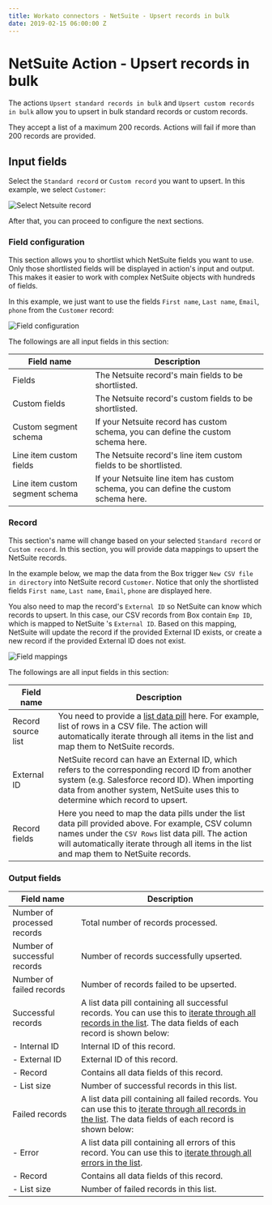 ```yaml
---
title: Workato connectors - NetSuite - Upsert records in bulk
date: 2019-02-15 06:00:00 Z
---
```


# NetSuite Action - Upsert records in bulk

The actions `Upsert standard records in bulk` and `Upsert custom records in bulk` allow you to upsert in bulk standard records or custom records.

They accept a list of a maximum 200 records. Actions will fail if more than 200 records are provided.

## Input fields

Select the `Standard record` or `Custom record` you want to upsert. In this example, we select `Customer`:

![Select Netsuite record](~@img/connectors/netsuite/standard-record.png)

After that, you can proceed to configure the next sections.

### Field configuration
This section allows you to shortlist which NetSuite fields you want to use. Only those shortlisted fields will be displayed in action's input and output. This makes it easier to work with complex NetSuite objects with hundreds of fields.

In this example, we just want to use the fields `First name`, `Last name`, `Email`, `phone` from the `Customer` record:

![Field configuration](~@img/connectors/netsuite/field-config.png)

The followings are all input fields in this section:

| Field name | Description |
|---|---|
| Fields | The Netsuite record's main fields to be shortlisted. |
| Custom fields | The Netsuite record's custom fields to be shortlisted. |
| Custom segment schema | If your Netsuite record has custom schema, you can define the custom schema here. |
| Line item custom fields | The Netsuite record's line item custom fields to be shortlisted. |
| Line item custom segment schema | If your Netsuite line item has custom schema, you can define the custom schema here. |

### Record
This section's name will change based on your selected `Standard record` or `Custom record`. In this section, you will provide data mappings to upsert the NetSuite records.

In the example below, we map the data from the Box trigger `New CSV file in directory` into NetSuite record `Customer`. Notice that only the shortlisted fields `First name`, `Last name`, `Email`, `phone` are displayed here.

You also need to map the record's `External ID` so NetSuite can know which records to upsert. In this case, our CSV records from Box contain `Emp ID`, which is mapped to NetSuite 's `External ID`. Based on this mapping, NetSuite will update the record if the provided External ID exists, or create a new record if the provided External ID does not exist.

![Field mappings](~@img/connectors/netsuite/batch-mapping-upsert.png)

The followings are all input fields in this section:

| Field name | Description |
|---|---|
| Record source list | You need to provide a [list data pill](/features/list-management.md) here. For example, list of rows in a CSV file. The action will automatically iterate through all items in the list and map them to NetSuite records. |
| External ID | NetSuite record can have an External ID, which refers to the corresponding record ID from another system (e.g. Salesforce record ID). When importing data from another system, NetSuite uses this to determine which record to upsert. |
| Record fields | Here you need to map the data pills under the list data pill provided above. For example, CSV column names under the `CSV Rows` list data pill. The action will automatically iterate through all items in the list and map them to NetSuite records. |

### Output fields

| Field name | Description |
|---|---|
| Number of processed records | Total number of records processed. |
| Number of successful records | Number of records successfully upserted. |
| Number of failed records | Number of records failed to be upserted. |
| Successful records | A list data pill containing all successful records. You can use this to [iterate through all records in the list](/features/list-management.md). The data fields of each record is shown below: |
| - Internal ID | Internal ID of this record. |
| - External ID | External ID of this record. |
| - Record | Contains all data fields of this record. |
| - List size | Number of successful records in this list. |
| Failed records | A list data pill containing all failed records. You can use this to [iterate through all records in the list](/features/list-management.md). The data fields of each record is shown below: |
| - Error | A list data pill containing all errors of this record. You can use this to [iterate through all errors in the list](/features/list-management.md). |
| - Record | Contains all data fields of this record.  |
| - List size | Number of failed records in this list. |

